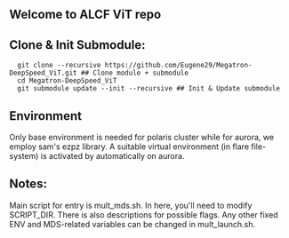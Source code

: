 ## Welcome to ALCF ViT repo

## Clone & Init Submodule:
```
  git clone --recursive https://github.com/Eugene29/Megatron-DeepSpeed_ViT.git ## Clone module + submodule
  cd Megatron-DeepSpeed_ViT
  git submodule update --init --recursive ## Init & Update submodule
```

## Environment
Only base environment is needed for polaris cluster while for aurora, we employ sam's ezpz library. A suitable virtual environment (in flare file-system) is activated by automatically on aurora. 

## Notes:
Main script for entry is mult_mds.sh. In here, you'll need to modify SCRIPT_DIR. There is also descriptions for possible flags. Any other fixed ENV and MDS-related variables can be changed in mult_launch.sh. 